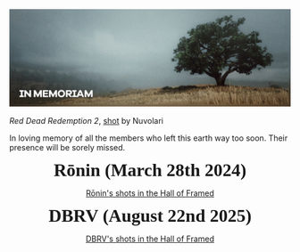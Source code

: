 <div class="figure">
<img src="Images/inmemoriam_header.jpg" alt="In memoriam" title="In memoriam" class="autosize shadowed" />
<p><i>Red Dead Redemption 2</i>, <a href="https://framedsc.com/HallOfFramed/?imageId=1643528790" target="_blank">shot</a> by Nuvolari</p>
</div>

In loving memory of all the members who left this earth way too soon. Their presence will be sorely missed. 

<center> <b><font size=+3 face="Galano Grotesque Alt">Rōnin (March 28th 2024)</font></b> <br>

[Rōnin's shots in the Hall of Framed](https://framedsc.com/HallOfFramed/?author=weekendronin)

<center> <b><font size=+3 face="Galano Grotesque Alt">DBRV (August 22nd 2025)</font></b> <br>

[DBRV's shots in the Hall of Framed](https://framedsc.com/HallOfFramed/?author=DBRV)
